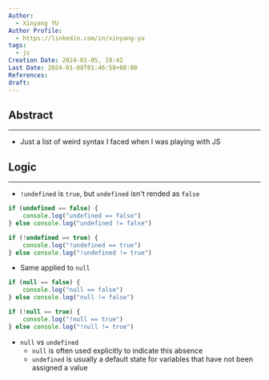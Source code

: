```yaml
---
Author:
  - Xinyang YU
Author Profile:
  - https://linkedin.com/in/xinyang-yu
tags:
  - js
Creation Date: 2024-01-05, 19:42
Last Date: 2024-01-08T01:46:58+08:00
References: 
draft: 
---
```

## Abstract
---
- Just a list of weird syntax I faced when I was playing with JS

## Logic
---
- `!undefined` is `true`, but `undefined` isn't rended as `false`
```js
if (undefined == false) {
	console.log("undefined == false")
} else console.log("undefined != false")

if (!undefined == true) {
	console.log("!undefined == true")
} else console.log("!undefined != true")
```
- Same applied to `null`
```js
if (null == false) {
	console.log("null == false")
} else console.log("null != false")

if (!null == true) {
	console.log("!null == true")
} else console.log("!null != true")
```
- `null` vs `undefined`
	- `null` is often used explicitly to indicate this absence
	- `undefined` is usually a default state for variables that have not been assigned a value